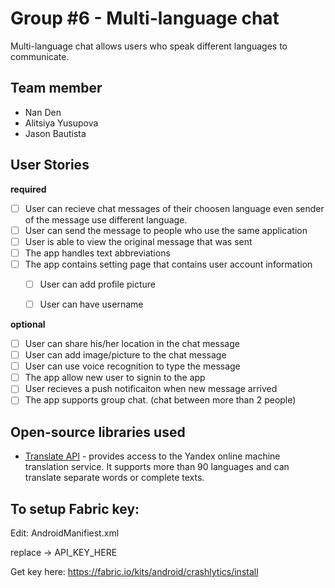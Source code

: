 # Group #6 - Multi-language chat

Multi-language chat allows users who speak different languages to communicate.  


## Team member 

*   Nan Den
*   Alitsiya Yusupova
*   Jason Bautista


## User Stories

**required** 

* [ ] User can recieve chat messages of their choosen language even sender of the message use different language.
* [ ] User can send the message to people who use the same application
* [ ] User is able to view the original message that was sent 
* [ ] The app handles text abbreviations 
* [ ] The app contains setting page that contains user account information 
  * [ ] User can add profile picture
  * [ ] User can have username

  
**optional**

* [ ] User can share his/her location in the chat message 
* [ ] User can add image/picture to the chat message
* [ ] User can use voice recognition to type the message
* [ ] The app allow new user to signin to the app
* [ ] User recieves a push notificaiton when new message arrived 
* [ ] The app supports group chat. (chat between more than 2 people) 

## Open-source libraries used

- [Translate API](https://tech.yandex.com/translate/) - provides access to the Yandex online machine translation service. It supports more than 90 languages and can translate separate words or complete texts.



## To setup Fabric key:

Edit:
AndroidManifiest.xml

replace -> API_KEY_HERE

Get key here: 
https://fabric.io/kits/android/crashlytics/install

